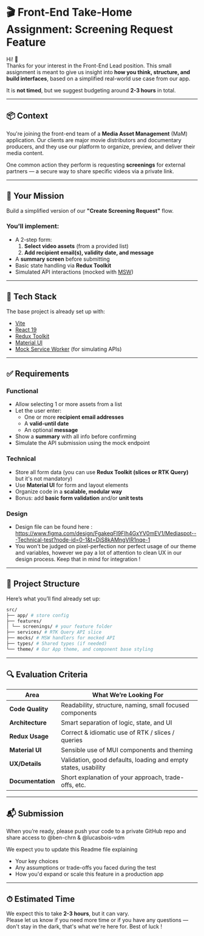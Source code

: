 # 🎬 Front-End Take-Home Assignment: Screening Request Feature

Hi! 👋  
Thanks for your interest in the Front-End Lead position. This small assignment is meant to give us insight into **how you think, structure, and build interfaces**, based on a simplified real-world use case from our app.

It is **not timed**, but we suggest budgeting around **2-3 hours** in total.

---

## 📦 Context

You're joining the front-end team of a **Media Asset Management** (MaM) application. Our clients are major movie distributors and documentary producers, and they use our platform to organize, preview, and deliver their media content.

One common action they perform is requesting **screenings** for external partners — a secure way to share specific videos via a private link.

---

## 🎯 Your Mission

Build a simplified version of our **"Create Screening Request"** flow.

### You’ll implement:

- A 2-step form:
  1. **Select video assets** (from a provided list)
  2. **Add recipient email(s), validity date, and message**
- A **summary screen** before submitting
- Basic state handling via **Redux Toolkit**
- Simulated API interactions (mocked with [MSW](https://mswjs.io/))

---

## 🧰 Tech Stack

The base project is already set up with:

- [Vite](https://vitejs.dev/)
- [React 19](https://react.dev/)
- [Redux Toolkit](https://redux-toolkit.js.org/)
- [Material UI](https://mui.com/)
- [Mock Service Worker](https://mswjs.io/) (for simulating APIs)

---

## ✅ Requirements

### Functional

- Allow selecting 1 or more assets from a list
- Let the user enter:
  - One or more **recipient email addresses**
  - A **valid-until date**
  - An optional **message**
- Show a **summary** with all info before confirming
- Simulate the API submission using the mock endpoint

### Technical

- Store all form data (you can use **Redux Toolkit (slices or RTK Query)** but it's not mandatory)
- Use **Material UI** for form and layout elements
- Organize code in a **scalable, modular way**
- Bonus: add **basic form validation** and/or **unit tests**

### Design

- Design file can be found here : https://www.figma.com/design/FgakeqFI9FIh4GxYV0mEV1/Mediaspot---Technical-test?node-id=0-1&t=DjS8kAMngVlR1nqe-1
- You won't be judged on pixel-perfection nor perfect usage of our theme and variables, however we pay a lot of attention to clean UX in our design process. Keep that in mind for integration !

---

## 📁 Project Structure

Here’s what you’ll find already set up:

```bash
src/
├── app/ # store config
├── features/
│ └── screenings/ # your feature folder
├── services/ # RTK Query API slice
├── mocks/ # MSW handlers for mocked API
├── types/ # Shared types (if needed)
└── theme/ # Our App theme, and component base styling
```

---

## 🔍 Evaluation Criteria

| Area              | What We’re Looking For                                         |
| ----------------- | -------------------------------------------------------------- |
| **Code Quality**  | Readability, structure, naming, small focused components       |
| **Architecture**  | Smart separation of logic, state, and UI                       |
| **Redux Usage**   | Correct & idiomatic use of RTK / slices / queries              |
| **Material UI**   | Sensible use of MUI components and theming                     |
| **UX/Details**    | Validation, good defaults, loading and empty states, usability |
| **Documentation** | Short explanation of your approach, trade-offs, etc.           |

---

## 📬 Submission

When you’re ready, please push your code to a private GitHub repo and share access to @ben-chrn & @lucasbois-vdm

We expect you to update this Readme file explaining

- Your key choices
- Any assumptions or trade-offs you faced during the test
- How you'd expand or scale this feature in a production app

---

## ⏱ Estimated Time

We expect this to take **2-3 hours**, but it can vary.  
Please let us know if you need more time or if you have any questions — don't stay in the dark, that's what we're here for.
Best of luck !
